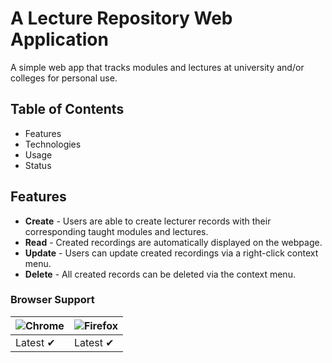 # A Lecture Repository Web Application

A simple web app that tracks modules and lectures at university and/or colleges for personal use.

## Table of Contents
* Features
* Technologies
* Usage
* Status

## Features
* **Create** - Users are able to create lecturer records with their corresponding taught modules and lectures.
* **Read** - Created recordings are automatically displayed on the webpage.
* **Update** - Users can update created recordings via a right-click context menu.
* **Delete** - All created records can be deleted via the context menu.

### Browser Support
![Chrome](https://raw.github.com/alrra/browser-logos/master/chrome/chrome_48x48.png) | ![Firefox](https://raw.github.com/alrra/browser-logos/master/firefox/firefox_48x48.png) 
--- | --- |
Latest ✔ | Latest ✔ 


